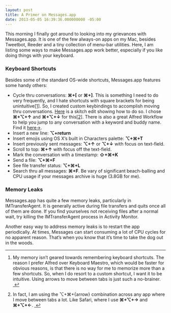 ```yaml
---
layout: post
title: A Primer on Messages.app
date: 2013-05-05 16:39:36.000000000 -05:00
---
```

<p>This morning I finally got around to looking into my grievances with Messages.app. It is one of the few always-on apps on my Mac, besides Tweetbot, Reeder and a tiny collection of menu-bar utilities. Here, I am listing some ways to make Messages.app work better, especially if you like doing things with your keyboard.</p>

<h3>Keyboard Shortcuts</h3>

<p>Besides some of the standard OS-wide shortcuts, Messages.app features some handy others:</p>

<ul>
<li>Cycle thru conversations: <strong>⌘+[</strong> or <strong>⌘+]</strong>.
This is something I need to do very frequently, and I hate shortcuts with square brackets for being unintuitive<a href="#fn:1" id="fnref:1" title="see footnote" class="footnote">[1]</a>. So, I created custom keybindings to accomplish moving thru conversations. <a href="http://spinhalf.net/wp-content/uploads/2013/05/Screen_Shot_2013-05-05_at_7.09.59_PM.png">Here</a> is a skitch edit showing how to do so. I chose <strong>⌘+⌥+↑</strong> and <strong>⌘+⌥+↓</strong> for this<a href="#fn:2" id="fnref:2" title="see footnote" class="footnote">[2]</a>.
There is also a great Alfred Workflow to help you jump to any conversation with a keyword and buddy name. Find it <a href="http://www.alfredforum.com/topic/1168-imessage-focus-with-part-of-namehandle/">here→</a>.</li>
<li>Insert a new line: <strong>⌥+return</strong></li>
<li>Insert emojis using OS X&#8217;s built in Characters palette: <strong>⌥+⌘+T</strong></li>
<li>Insert previously sent messages: <strong>⌥+↑</strong> or <strong>⌥+↓</strong> with focus on text-field.</li>
<li>Scroll to top: <strong>⌘+↑</strong> with focus off the text-field.</li>
<li>Mark the conversation with a timestamp: <strong>⇧+⌘+K</strong></li>
<li>Send a file: <strong>⌥+⌘+F</strong></li>
<li>See file transfer status: <strong>⌥+⌘+L</strong></li>
<li>Search thru all messages: <strong>⌘+F</strong>. Be vary of significant beach-balling and CPU usage if your messages archive is huge (3.8GB for me).</li>
</ul>

<h3>Memory Leaks</h3>

<p>Messages.app has quite a few memory leaks, particularly in IMTransferAgent. It is generally active during file transfers and quits once all of them are done. If you find yourselves not receiving files after a normal wait, try killing the IMTransferAgent process in Activity Monitor.</p>

<p>Another easy way to address memory leaks is to restart the app periodically. At times, Messages can start consuming a lot of CPU cycles for no apparent reason. That&#8217;s when you know that it&#8217;s time to take the dog out in the woods.</p>

<div class="footnotes">
<hr />
<ol>

<li id="fn:1">
<p>My memory isn&#8217;t geared towards remembering keyboard shortcuts. The reason I prefer Alfred over Keyboard Maestro, which would be faster for obvious reasons, is that there is no way for me to memorize more than a few shortcuts. So, when I do resort to a custom shortcut, I want it to be intuitive. Using arrows to move between tabs is just such a no-brainer. <a href="#fnref:1" title="return to article" class="reversefootnote">&#160;&#8617;</a></p>
</li>

<li id="fn:2">
<p>In fact, I am using the ⌥+⌘+{arrow} combination across any app where I move between tabs a lot. Like Safari, where I use <strong>⌘+⌥+→</strong> and <strong>⌘+⌥+←</strong>. <a href="#fnref:2" title="return to article" class="reversefootnote">&#160;&#8617;</a></p>
</li>

</ol>
</div>
